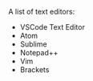 A list of text editors:
<ul>
  <li>VSCode Text Editor</li>
  <li>Atom</li>
  <li>Sublime</li>
  <li>Notepad++</li>
  <li>Vim</li>
  <li>Brackets</li>
</ul>
